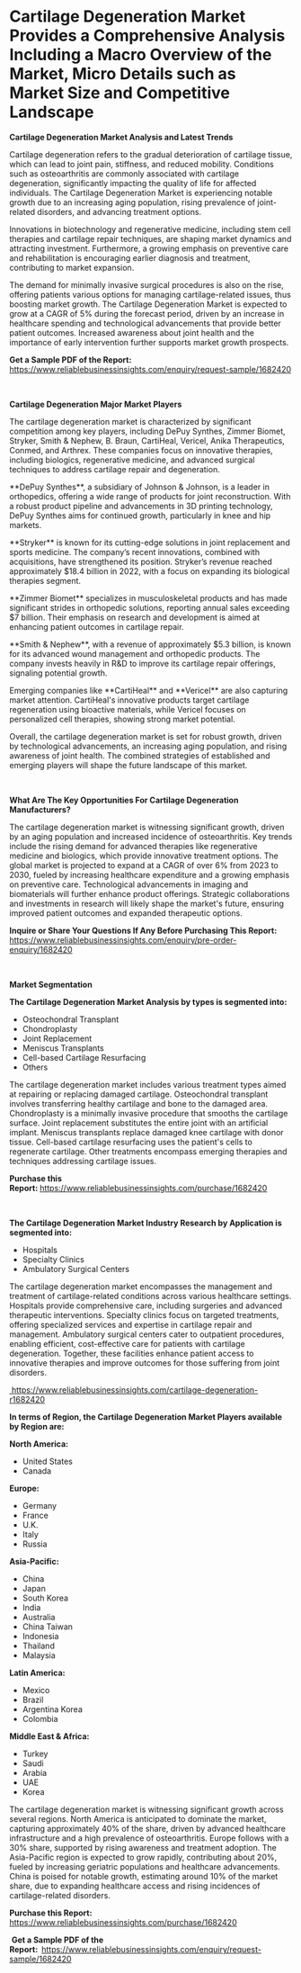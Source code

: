 <p><h1>Cartilage Degeneration Market Provides a Comprehensive Analysis Including a Macro Overview of the Market, Micro Details such as Market Size and Competitive Landscape</h1></p><p><strong>Cartilage Degeneration Market Analysis and Latest Trends</strong></p>
<p><p>Cartilage degeneration refers to the gradual deterioration of cartilage tissue, which can lead to joint pain, stiffness, and reduced mobility. Conditions such as osteoarthritis are commonly associated with cartilage degeneration, significantly impacting the quality of life for affected individuals. The Cartilage Degeneration Market is experiencing notable growth due to an increasing aging population, rising prevalence of joint-related disorders, and advancing treatment options. </p><p>Innovations in biotechnology and regenerative medicine, including stem cell therapies and cartilage repair techniques, are shaping market dynamics and attracting investment. Furthermore, a growing emphasis on preventive care and rehabilitation is encouraging earlier diagnosis and treatment, contributing to market expansion. </p><p>The demand for minimally invasive surgical procedures is also on the rise, offering patients various options for managing cartilage-related issues, thus boosting market growth. The Cartilage Degeneration Market is expected to grow at a CAGR of 5% during the forecast period, driven by an increase in healthcare spending and technological advancements that provide better patient outcomes. Increased awareness about joint health and the importance of early intervention further supports market growth prospects.</p></p>
<p><strong>Get a Sample PDF of the Report:&nbsp;</strong> <a href="https://www.reliablebusinessinsights.com/enquiry/request-sample/1682420?utm_campaign=3318&utm_medium=2&utm_source=Github&utm_content=ia&utm_term=12042025&utm_id=cartilage-degeneration">https://www.reliablebusinessinsights.com/enquiry/request-sample/1682420</a></p>
<p>&nbsp;</p>
<p><strong>Cartilage Degeneration Major Market Players</strong></p>
<p><p>The cartilage degeneration market is characterized by significant competition among key players, including DePuy Synthes, Zimmer Biomet, Stryker, Smith & Nephew, B. Braun, CartiHeal, Vericel, Anika Therapeutics, Conmed, and Arthrex. These companies focus on innovative therapies, including biologics, regenerative medicine, and advanced surgical techniques to address cartilage repair and degeneration.</p><p>**DePuy Synthes**, a subsidiary of Johnson & Johnson, is a leader in orthopedics, offering a wide range of products for joint reconstruction. With a robust product pipeline and advancements in 3D printing technology, DePuy Synthes aims for continued growth, particularly in knee and hip markets.</p><p>**Stryker** is known for its cutting-edge solutions in joint replacement and sports medicine. The company’s recent innovations, combined with acquisitions, have strengthened its position. Stryker’s revenue reached approximately $18.4 billion in 2022, with a focus on expanding its biological therapies segment.</p><p>**Zimmer Biomet** specializes in musculoskeletal products and has made significant strides in orthopedic solutions, reporting annual sales exceeding $7 billion. Their emphasis on research and development is aimed at enhancing patient outcomes in cartilage repair.</p><p>**Smith & Nephew**, with a revenue of approximately $5.3 billion, is known for its advanced wound management and orthopedic products. The company invests heavily in R&D to improve its cartilage repair offerings, signaling potential growth.</p><p>Emerging companies like **CartiHeal** and **Vericel** are also capturing market attention. CartiHeal's innovative products target cartilage regeneration using bioactive materials, while Vericel focuses on personalized cell therapies, showing strong market potential.</p><p>Overall, the cartilage degeneration market is set for robust growth, driven by technological advancements, an increasing aging population, and rising awareness of joint health. The combined strategies of established and emerging players will shape the future landscape of this market.</p></p>
<p>&nbsp;</p>
<p><strong>What Are The Key Opportunities For Cartilage Degeneration Manufacturers?</strong></p>
<p><p>The cartilage degeneration market is witnessing significant growth, driven by an aging population and increased incidence of osteoarthritis. Key trends include the rising demand for advanced therapies like regenerative medicine and biologics, which provide innovative treatment options. The global market is projected to expand at a CAGR of over 6% from 2023 to 2030, fueled by increasing healthcare expenditure and a growing emphasis on preventive care. Technological advancements in imaging and biomaterials will further enhance product offerings. Strategic collaborations and investments in research will likely shape the market's future, ensuring improved patient outcomes and expanded therapeutic options.</p></p>
<p><strong>Inquire or Share Your Questions If Any Before Purchasing This Report:</strong> <a href="https://www.reliablebusinessinsights.com/enquiry/pre-order-enquiry/1682420?utm_campaign=3318&utm_medium=2&utm_source=Github&utm_content=ia&utm_term=12042025&utm_id=cartilage-degeneration">https://www.reliablebusinessinsights.com/enquiry/pre-order-enquiry/1682420</a></p>
<p>&nbsp;</p>
<p><strong>Market Segmentation</strong></p>
<p><strong>The Cartilage Degeneration Market Analysis by types is segmented into:</strong></p>
<p><ul><li>Osteochondral Transplant</li><li>Chondroplasty</li><li>Joint Replacement</li><li>Meniscus Transplants</li><li>Cell-based Cartilage Resurfacing</li><li>Others</li></ul></p>
<p><p>The cartilage degeneration market includes various treatment types aimed at repairing or replacing damaged cartilage. Osteochondral transplant involves transferring healthy cartilage and bone to the damaged area. Chondroplasty is a minimally invasive procedure that smooths the cartilage surface. Joint replacement substitutes the entire joint with an artificial implant. Meniscus transplants replace damaged knee cartilage with donor tissue. Cell-based cartilage resurfacing uses the patient's cells to regenerate cartilage. Other treatments encompass emerging therapies and techniques addressing cartilage issues.</p></p>
<p><strong>Purchase this Report:&nbsp;</strong><a href="https://www.reliablebusinessinsights.com/purchase/1682420?utm_campaign=3318&utm_medium=2&utm_source=Github&utm_content=ia&utm_term=12042025&utm_id=cartilage-degeneration">https://www.reliablebusinessinsights.com/purchase/1682420</a></p>
<p>&nbsp;</p>
<p><strong>The Cartilage Degeneration Market Industry Research by Application is segmented into:</strong></p>
<p><ul><li>Hospitals</li><li>Specialty Clinics</li><li>Ambulatory Surgical Centers</li></ul></p>
<p><p>The cartilage degeneration market encompasses the management and treatment of cartilage-related conditions across various healthcare settings. Hospitals provide comprehensive care, including surgeries and advanced therapeutic interventions. Specialty clinics focus on targeted treatments, offering specialized services and expertise in cartilage repair and management. Ambulatory surgical centers cater to outpatient procedures, enabling efficient, cost-effective care for patients with cartilage degeneration. Together, these facilities enhance patient access to innovative therapies and improve outcomes for those suffering from joint disorders.</p></p>
<p><a href="https://www.reliablebusinessinsights.com/cartilage-degeneration-r1682420?utm_campaign=3318&utm_medium=2&utm_source=Github&utm_content=ia&utm_term=12042025&utm_id=cartilage-degeneration">&nbsp;https://www.reliablebusinessinsights.com/cartilage-degeneration-r1682420</a></p>
<p><strong>In terms of Region, the Cartilage Degeneration Market Players available by Region are:</strong></p>
<p>
    <p> <strong> North America: </strong>
        <ul>
            <li>United States</li>
            <li>Canada</li>
        </ul>
        </p> 
    <p> <strong> Europe: </strong>
        <ul>
            <li>Germany</li>
            <li>France</li>
            <li>U.K.</li>
            <li>Italy</li>
            <li>Russia</li>
        </ul>
        </p> 
    <p> <strong> Asia-Pacific: </strong>
        <ul>
            <li>China</li>
            <li>Japan</li>
            <li>South Korea</li>
            <li>India</li>
            <li>Australia</li>
            <li>China Taiwan</li>
            <li>Indonesia</li>
            <li>Thailand</li>
            <li>Malaysia</li>
        </ul>
        </p> 
    <p> <strong> Latin America: </strong>
        <ul>
            <li>Mexico</li>
            <li>Brazil</li>
            <li>Argentina Korea</li>
            <li>Colombia</li>
        </ul>
        </p> 
    <p> <strong> Middle East & Africa: </strong>
        <ul>
            <li>Turkey</li>
            <li>Saudi</li>
            <li>Arabia</li>
            <li>UAE</li>
            <li>Korea</li>
        </ul>
    </p>
    </p>
<p><p>The cartilage degeneration market is witnessing significant growth across several regions. North America is anticipated to dominate the market, capturing approximately 40% of the share, driven by advanced healthcare infrastructure and a high prevalence of osteoarthritis. Europe follows with a 30% share, supported by rising awareness and treatment adoption. The Asia-Pacific region is expected to grow rapidly, contributing about 20%, fueled by increasing geriatric populations and healthcare advancements. China is poised for notable growth, estimating around 10% of the market share, due to expanding healthcare access and rising incidences of cartilage-related disorders.</p></p>
<p><strong>Purchase this Report: </strong><a href="https://www.reliablebusinessinsights.com/purchase/1682420?utm_campaign=3318&utm_medium=2&utm_source=Github&utm_content=ia&utm_term=12042025&utm_id=cartilage-degeneration">https://www.reliablebusinessinsights.com/purchase/1682420</a></p>
<p>&nbsp;<strong>Get a Sample PDF of the Report:&nbsp;&nbsp;</strong><a href="https://www.reliablebusinessinsights.com/enquiry/request-sample/1682420?utm_campaign=3318&utm_medium=2&utm_source=Github&utm_content=ia&utm_term=12042025&utm_id=cartilage-degeneration">https://www.reliablebusinessinsights.com/enquiry/request-sample/1682420</a></p>
<p><strong></strong></p>
<p><p></p><p></p><p></p></p>